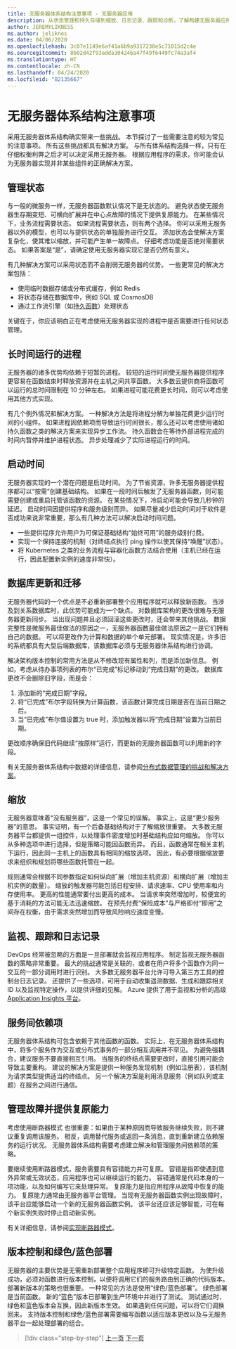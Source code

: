 ```yaml
---
title: 无服务器体系结构注意事项 - 无服务器应用
description: 从状态管理和持久存储到缩放、日志记录、跟踪和诊断，了解构建无服务器应用程序所面临的挑战。
author: JEREMYLIKNESS
ms.author: jeliknes
ms.date: 04/06/2020
ms.openlocfilehash: 3c07e1149e6af41a6b9a9317238e5c71015d2c4e
ms.sourcegitcommit: 8b02d42f93adda304246a47f49f6449fc74a3af4
ms.translationtype: HT
ms.contentlocale: zh-CN
ms.lasthandoff: 04/24/2020
ms.locfileid: "82135667"
---
```

# <a name="serverless-architecture-considerations"></a>无服务器体系结构注意事项

采用无服务器体系结构确实带来一些挑战。 本节探讨了一些需要注意的较为常见的注意事项。 所有这些挑战都具有解决方案。 与所有体系结构选择一样，只有在仔细权衡利弊之后才可以决定采用无服务器。 根据应用程序的需求，你可能会认为无服务器实现并非某些组件的正确解决方案。

## <a name="managing-state"></a>管理状态

与一般的微服务一样，无服务器函数默认情况下是无状态的。 避免状态使无服务器生存期变短、可横向扩展并在中心点故障的情况下提供复原能力。 在某些情况下，业务流程需要状态。 如果流程需要状态，则有两个选择。 你可以采用无服务器以外的模型，也可以与提供状态的单独服务进行交互。 添加状态会使解决方案复杂化，使其难以缩放，并可能产生单一故障点。 仔细考虑功能是否绝对需要状态。 如果答案是“是”，请确定使用无服务器实现它是否仍然有意义。

有几种解决方案可以采用状态而不会削弱无服务器的优势。 一些更常见的解决方案包括：

- 使用临时数据存储或分布式缓存，例如 Redis
- 将状态存储在数据库中，例如 SQL 或 CosmosDB
- 通过工作流引擎（如[持久函数](https://docs.microsoft.com/azure/azure-functions/durable/durable-functions-overview)）处理状态

关键在于，你应该明白正在考虑使用无服务器实现的进程中是否需要进行任何状态管理。

## <a name="long-running-processes"></a>长时间运行的进程

无服务器的诸多优势均依赖于短暂的进程。 较短的运行时间使无服务器提供程序更容易在函数结束时释放资源并在主机之间共享函数。 大多数云提供商将函数可以运行的总时间限制在 10 分钟左右。 如果进程可能花费更长时间，则可以考虑使用其他方式实现。

有几个例外情况和解决方案。 一种解决方法是将进程分解为单独花费更少运行时间的小组件。 如果进程因依赖项而导致运行时间很长，那么还可以考虑使用诸如持久函数之类的解决方案来实现异步工作流。 持久函数会在等待外部进程完成的时间内暂停并维护进程状态。 异步处理减少了实际进程运行的时间。

## <a name="startup-time"></a>启动时间

无服务器实现的一个潜在问题是启动时间。 为了节省资源，许多无服务器提供程序都可以“按需”创建基础结构。 如果在一段时间后触发了无服务器函数，则可能需要创建或重启托管该函数的资源。 在某些情况下，冷启动可能会导致几秒钟的延迟。 启动时间因提供程序和服务级别而异。 如果尽量减少启动时间对于软件是否成功来说非常重要，那么有几种方法可以解决启动时间问题。

- 一些提供程序允许用户为可保证基础结构“始终可用”的服务级别付费。
- 实现一个保持连接的机制（对终结点执行 ping 操作以使其保持“唤醒”状态）。
- 将 Kubernetes 之类的业务流程与容器化函数方法结合使用（主机已经在运行，因此配置新实例的速度非常快）。

## <a name="database-updates-and-migrations"></a>数据库更新和迁移

无服务器代码的一个优点是不必重新部署整个应用程序就可以释放新函数。 当涉及到关系数据库时，此优势可能成为一个缺点。 对数据库架构的更改很难与无服务器更新同步。 当出现问题并且必须回滚这些更改时，还会带来其他挑战。 数据完整性是微服务最佳做法的原因之一，无服务器函数最佳做法原因之一是它们拥有自己的数据。 可以将更改作为计算和数据的单个单元部署。 现实情况是，许多旧的系统都具有大型后端数据库，该数据库必须与无服务器体系结构进行协调。

解决架构版本控制的常用方法是从不修改现有属性和列，而是添加新信息。 例如，考虑从待办事项列表的布尔“已完成”标记移动到“完成日期”的更改。 数据库更改不会删除旧字段，而是会：

1. 添加新的“完成日期”字段。
1. 将“已完成”布尔字段转换为计算函数，该函数计算完成日期是否在当前日期之后。
1. 当“已完成”布尔值设置为 true 时，添加触发器以将“完成日期”设置为当前日期。

更改顺序确保旧代码继续“按原样”运行，而更新的无服务器函数可以利用新的字段。

有关无服务器体系结构中数据的详细信息，请参阅[分布式数据管理的挑战和解决方案](../microservices/architect-microservice-container-applications/distributed-data-management.md)。

## <a name="scaling"></a>缩放

无服务器意味着“没有服务器”，这是一个常见的误解。 事实上，这是“更少服务器”的意思。 事实证明，有一个后备基础结构对于了解缩放很重要。 大多数无服务器平台都提供一组控件，以处理事件密度增加时基础结构应如何缩放。 你可以从多种选项中进行选择，但是策略可能因函数而异。 而且，函数通常在相关主机下运行，因此同一主机上的函数具有相同的缩放选项。 因此，有必要根据缩放要求来组织和规划将哪些函数托管在一起。

规则通常会根据不同参数指定如何纵向扩展（增加主机资源）和横向扩展（增加主机实例的数量）。 缩放的触发器可能包括日程安排、请求速率、CPU 使用率和内存使用率。 更高的性能通常要付出更高的成本。 当请求率突然增加时，较便宜的基于消耗的方法可能无法迅速缩放。 在预先付费“保险成本”与严格即付“即用”之间存在权衡，由于需求突然增加而导致风险响应速度变慢。

## <a name="monitoring-tracing-and-logging"></a>监视、跟踪和日志记录

DevOps 经常被忽略的方面是一旦部署就会监视应用程序。 制定监视无服务器函数的策略非常重要。 最大的挑战通常是关联的，或者在用户将多个函数作为同一交互的一部分调用时进行识别。 大多数无服务器平台允许可导入第三方工具的控制台日志记录。 还提供了一些选项，可用于自动收集遥测数据、生成和跟踪相关 ID 以及监视特定操作，以提供详细的见解。 Azure 提供了用于监视和分析的高级 [Application Insights 平台](https://docs.microsoft.com/azure/azure-functions/functions-monitoring)。

## <a name="inter-service-dependencies"></a>服务间依赖项

无服务器体系结构可包含依赖于其他函数的函数。 实际上，在无服务器体系结构中，将多个服务作为交互或分布式事务的一部分相互调用并不罕见。 为避免强耦合，建议服务不要直接相互引用。 当服务的终结点需要更改时，直接引用可能会导致主要重构。 建议的解决方案是提供一种服务发现机制（例如注册表），该机制为请求类型提供适当的终结点。 另一个解决方案是利用消息服务（例如队列或主题）在服务之间进行通信。

## <a name="managing-failure-and-providing-resiliency"></a>管理故障并提供复原能力

考虑使用断路器模式  也很重要：如果由于某种原因而导致服务继续失败，则不建议重复调用该服务。 相反，调用替代服务或返回一条消息，直到重新建立依赖服务的运行状况。 无服务器体系结构需要考虑建立解决和管理服务间依赖项的策略。

要继续使用断路器模式，服务需要具有容错能力并可复原。 容错是指即使遇到意外异常或无效状态，应用程序也可以继续运行的能力。 容错通常是代码本身的一项功能，以及如何编写它来处理异常。 复原能力是指应用程序从故障中恢复的能力。 复原能力通常由无服务器平台管理。 当现有无服务器函数实例出现故障时，该平台应能够启动一个新的无服务器函数实例。 该平台还应该足够智能，可在每个新实例失败时停止启动新实例。

有关详细信息，请参阅[实现断路器模式](../microservices/implement-resilient-applications/implement-circuit-breaker-pattern.md)。

## <a name="versioning-and-greenblue-deployments"></a>版本控制和绿色/蓝色部署

无服务器的主要优势是无需重新部署整个应用程序即可升级特定函数。 为使升级成功，必须对函数进行版本控制，以便将调用它们的服务路由到正确的代码版本。 部署新版本的策略也很重要。 一种常见的方法是使用“绿色/蓝色部署”。 绿色部署是当前函数。 新的“蓝色”版本已部署到生产环境中并进行了测试。 测试通过时，绿色和蓝色版本会互换，因此新版本生效。 如果遇到任何问题，可以将它们调换回来。 支持版本控制和绿色/蓝色部署需要编写函数以适应版本更改以及与无服务器平台一起处理部署的组合。

>[!div class="step-by-step"]
>[上一页](serverless-architecture.md)
>[下一页](serverless-design-examples.md)
